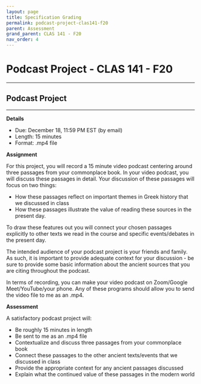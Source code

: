 ```yaml
---
layout: page
title: Specification Grading
permalink: podcast-project-clas141-f20
parent: Assessment
grand_parent: CLAS 141 - F20
nav_order: 4
---
```


# Podcast Project - CLAS 141 - F20

***

## Podcast Project

***

**Details**

- Due: December 18, 11:59 PM EST (by email)
- Length: 15 minutes
- Format: .mp4 file

**Assignment**

For this project, you will record a 15 minute video podcast centering around three passages from your commonplace book. In your video podcast, you will discuss these passages in detail. Your discussion of these passages will focus on two things:

- How these passages reflect on important themes in Greek history that we discussed in class
- How these passages illustrate the value of reading these sources in the present day.

To draw these features out you will connect your chosen passages explicitly to other texts we read in the course and specific events/debates in the present day.

The intended audience of your podcast project is your friends and family. As such, it is important to provide adequate context for your discussion - be sure to provide some basic information about the ancient sources that you are citing throughout the podcast.

In terms of recording, you can make your video podcast on Zoom/Google Meet/YouTube/your phone. Any of these programs should allow you to send the video file to me as an .mp4.

**Assessment**

A satisfactory podcast project will:

- Be roughly 15 minutes in length
- Be sent to me as an .mp4 file
- Contextualize and discuss three passages from your commonplace book
- Connect these passages to the other ancient texts/events that we discussed in class
- Provide the appropriate context for any ancient passages discussed
- Explain what the continued value of these passages in the modern world
